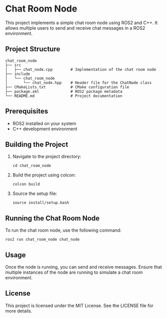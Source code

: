 # Chat Room Node

This project implements a simple chat room node using ROS2 and C++. It allows multiple users to send and receive chat messages in a ROS2 environment.

## Project Structure

```
chat_room_node
├── src
│   ├── chat_node.cpp        # Implementation of the chat room node
├── include
│   └── chat_room_node
│       └── chat_node.hpp    # Header file for the ChatNode class
├── CMakeLists.txt           # CMake configuration file
├── package.xml              # ROS2 package metadata
└── README.md                # Project documentation
```

## Prerequisites

- ROS2 installed on your system
- C++ development environment

## Building the Project

1. Navigate to the project directory:
   ```
   cd chat_room_node
   ```

2. Build the project using colcon:
   ```
   colcon build
   ```

3. Source the setup file:
   ```
   source install/setup.bash
   ```

## Running the Chat Room Node

To run the chat room node, use the following command:
```
ros2 run chat_room_node chat_node
```

## Usage

Once the node is running, you can send and receive messages. Ensure that multiple instances of the node are running to simulate a chat room environment.

## License

This project is licensed under the MIT License. See the LICENSE file for more details.